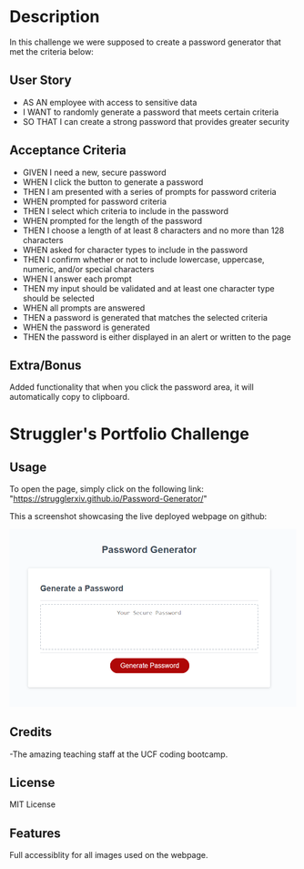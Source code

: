 # Description

In this challenge we were supposed to create a password generator that met the criteria below:

## User Story

<ul>
<li>AS AN employee with access to sensitive data</li>
<li>I WANT to randomly generate a password that meets certain criteria</li>
<li>SO THAT I can create a strong password that provides greater security</li>
</ul>

## Acceptance Criteria

<ul>
<li>GIVEN I need a new, secure password</li>
<li>WHEN I click the button to generate a password</li>
<li>THEN I am presented with a series of prompts for password criteria</li>
<li>WHEN prompted for password criteria</li>
<li>THEN I select which criteria to include in the password</li>
<li>WHEN prompted for the length of the password</li>
<li>THEN I choose a length of at least 8 characters and no more than 128 characters</li>
<li>WHEN asked for character types to include in the password</li>
<li>THEN I confirm whether or not to include lowercase, uppercase, numeric, and/or special characters</li>
<li>WHEN I answer each prompt</li>
<li>THEN my input should be validated and at least one character type should be selected</li>
<li>WHEN all prompts are answered</li>
<li>THEN a password is generated that matches the selected criteria</li>
<li>WHEN the password is generated</li>
<li>THEN the password is either displayed in an alert or written to the page</li>
</ul>

## Extra/Bonus

Added functionality that when you click the password area, it will automatically copy to clipboard.

# Struggler's Portfolio Challenge


## Usage

To open the page, simply click on the following link: "https://strugglerxiv.github.io/Password-Generator/"

This a screenshot showcasing the live deployed webpage on github:

![Password-generator-Screenshot](./assets/snapshot.PNG)


## Credits

-The amazing teaching staff at the UCF coding bootcamp.

## License

MIT License

## Features

Full accessiblity for all images used on the webpage.
